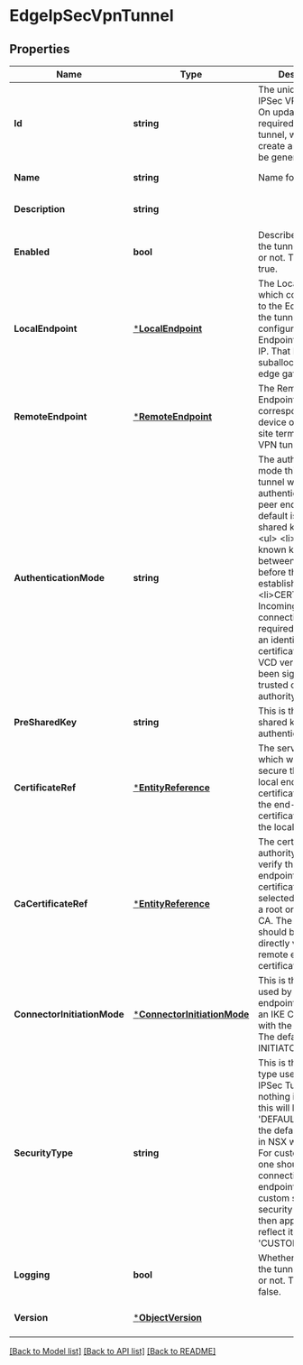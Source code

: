 # EdgeIpSecVpnTunnel

## Properties
Name | Type | Description | Notes
------------ | ------------- | ------------- | -------------
**Id** | **string** | The unique id of this IPSec VPN tunnel. On updates, the id is required for the tunnel, while for create a new id will be generated.  | [optional] [default to null]
**Name** | **string** | Name for the tunnel. | [default to null]
**Description** | **string** |  | [optional] [default to null]
**Enabled** | **bool** | Described whether the tunnel is enabled or not. The default is true. | [optional] [default to null]
**LocalEndpoint** | [***LocalEndpoint**](LocalEndpoint.md) | The Local Endpoint which corresponds to the Edge Gateway the tunnel is being configured on. Local Endpoint requires an IP. That IP must be suballocated to the edge gateway.  | [default to null]
**RemoteEndpoint** | [***RemoteEndpoint**](RemoteEndpoint.md) | The Remote Endpoints correspoinds to the device on the remote site terminating the VPN tunnel.  | [default to null]
**AuthenticationMode** | **string** | The authentication mode this IPSec tunnel will use to authenticate with the peer endpoint. The default is a pre-shared key (PSK). &lt;ul&gt;   &lt;li&gt;PSK - A known key is shared between each site before the tunnel is established.&lt;/li&gt;   &lt;li&gt;CERTIFICATE - Incoming connections are required to present an identifying digital certificate, which VCD verifies has been signed by a trusted certificate authority.&lt;/li&gt; &lt;/ul&gt;  | [optional] [default to null]
**PreSharedKey** | **string** | This is the Pre-shared key used for authentication. | [optional] [default to null]
**CertificateRef** | [***EntityReference**](EntityReference.md) | The server certificate which will be used to secure the tunnel&#39;s local endpoint. The certificate must be the end-entity certificate (leaf) for the local endpoint.  | [optional] [default to null]
**CaCertificateRef** | [***EntityReference**](EntityReference.md) | The certificate authority used to verify the remote endpoint&#39;s certificate. The selected CA must be a root or intermediate CA. The selected CA should be able to directly verify the remote endpoint&#39;s certificate.  | [optional] [default to null]
**ConnectorInitiationMode** | [***ConnectorInitiationMode**](ConnectorInitiationMode.md) | This is the mode used by the local endpoint to establish an IKE Connection with the remote site. The default is INITIATOR. | [optional] [default to null]
**SecurityType** | **string** | This is the security type used for the IPSec Tunnel. If nothing is specified, this will be set to &#39;DEFAULT&#39; in which the default settings in NSX will be used. For custom settings, one should use the connectionProperties endpoint to specify custom settings. The security type will then appropriately reflect itself as &#39;CUSTOM&#39;.  | [optional] [default to null]
**Logging** | **bool** | Whether logging for the tunnel is enabled or not. The default is false. | [optional] [default to null]
**Version** | [***ObjectVersion**](ObjectVersion.md) |  | [optional] [default to null]

[[Back to Model list]](../README.md#documentation-for-models) [[Back to API list]](../README.md#documentation-for-api-endpoints) [[Back to README]](../README.md)


